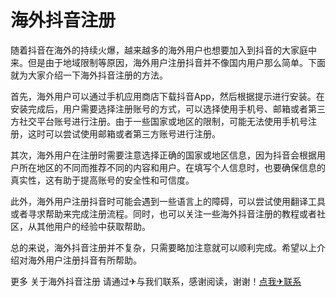 # 海外抖音注册

随着抖音在海外的持续火爆，越来越多的海外用户也想要加入到抖音的大家庭中来。但是由于地域限制等原因，海外用户注册抖音并不像国内用户那么简单。下面就为大家介绍一下海外抖音注册的方法。

首先，海外用户可以通过手机应用商店下载抖音App，然后根据提示进行安装。在安装完成后，用户需要选择注册账号的方式，可以选择使用手机号、邮箱或者第三方社交平台账号进行注册。由于一些国家或地区的限制，可能无法使用手机号注册，这时可以尝试使用邮箱或者第三方账号进行注册。

其次，海外用户在注册时需要注意选择正确的国家或地区信息，因为抖音会根据用户所在地区的不同而推荐不同的内容和用户。在填写个人信息时，也要确保信息的真实性，这有助于提高账号的安全性和可信度。

此外，海外用户注册抖音时可能会遇到一些语言上的障碍，可以尝试使用翻译工具或者寻求帮助来完成注册流程。同时，也可以关注一些海外抖音注册的教程或者社区，从其他用户的经验中获取帮助。

总的来说，海外抖音注册并不复杂，只需要略加注意就可以顺利完成。希望以上介绍对海外用户注册抖音有所帮助。

更多 关于海外抖音注册 请通过✈与我们联系，感谢阅读，谢谢！[点我✈联系](https://c.k02.cc)